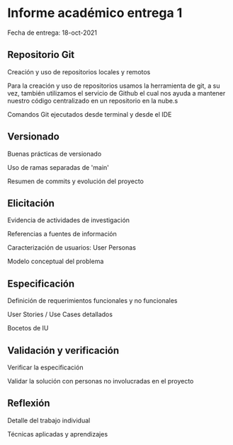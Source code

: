 # Informe académico entrega 1
Fecha de entrega: 18-oct-2021

## Repositorio Git

Creación y uso de repositorios locales y remotos

Para la creación y uso de repositorios usamos la herramienta de git, a su vez, también utilizamos el servicio de Github el cual nos ayuda a mantener nuestro código centralizado en un repositorio en la nube.s

Comandos Git ejecutados desde terminal y desde el IDE

## Versionado

Buenas prácticas de versionado

Uso de ramas separadas de 'main'

Resumen de commits y evolución del proyecto

## Elicitación

Evidencia de actividades de investigación

Referencias a fuentes de información

Caracterización de usuarios: User Personas

Modelo conceptual del problema

## Especificación

Definición de requerimientos funcionales y no funcionales

User Stories / Use Cases detallados

Bocetos de IU

## Validación y verificación

Verificar la especificación

Validar la solución con personas no involucradas en el proyecto

## Reflexión

Detalle del trabajo individual

Técnicas aplicadas y aprendizajes



